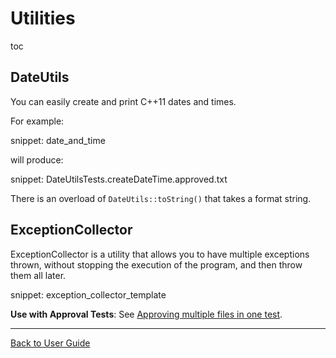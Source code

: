 <a id="top"></a>

# Utilities

toc

## DateUtils

You can easily create and print C++11 dates and times.

For example:

snippet: date_and_time

will produce:

snippet: DateUtilsTests.createDateTime.approved.txt

There is an overload of `DateUtils::toString()` that takes a format string.


## ExceptionCollector

ExceptionCollector is a utility that allows you to have multiple exceptions thrown, without stopping the execution of the program, and then throw them all later.

snippet: exception_collector_template

**Use with Approval Tests**: See [Approving multiple files in one test](/doc/MultipleOutputFilesPerTest.md#approving-multiple-files-in-one-test).

---

[Back to User Guide](/doc/README.md#top)
